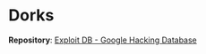 # Dorks

**Repository**: [Exploit DB - Google Hacking Database](https://www.exploit-db.com/google-hacking-database)

